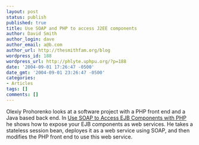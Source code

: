 ```yaml
---
layout: post
status: publish
published: true
title: Use SOAP and PHP to access J2EE components
author: David Smith
author_login: dave
author_email: a@b.com
author_url: http://thesmithfam.org/blog
wordpress_id: 188
wordpress_url: http://phlyte.uphpu.org/?p=188
date: '2004-09-01 17:26:47 -0500'
date_gmt: '2004-09-01 23:26:47 -0500'
categories:
- Articles
tags: []
comments: []
---
```

<p>Olexiy Prohorenko looks at a software project with a PHP front end and a Java based back end. In <a href="http://www.devx.com/Java/Article/21707">Use SOAP to Access EJB Components with PHP</a> he shows how to expose your EJB components as web services. He takes a stateless session bean, deployes it as a web service using SOAP, and then modifies the PHP front end to use this web service.</p>
